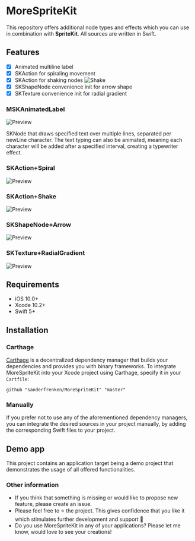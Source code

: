 # MoreSpriteKit

This repository offers additional node types and effects which you can use in combination with **SpriteKit**.  All sources are written in Swift. 

## Features

- [x] Animated multiline label
- [x] SKAction for spiraling movement
- [x] SKAction for shaking nodes
![Shake](https://github.com/sanderfrenken/MoreSpriteKit/Previews/animated-label.gif)
- [x] SKShapeNode convenience init for arrow shape
- [x] SKTexture convenience init for radial gradient

### MSKAnimatedLabel
![Preview](https://github.com/sanderfrenken/MoreSpriteKit/blob/master/Previews/animated-label.gif)

SKNode that draws specified text over multiple lines, separated per newLine character. 
The text typing can also be animated, meaning each character will be added after a specified interval, creating a typewriter effect.

### SKAction+Spiral
![Preview](https://github.com/sanderfrenken/MoreSpriteKit/blob/master/Previews/spiral-action.gif)

### SKAction+Shake
![Preview](https://github.com/sanderfrenken/MoreSpriteKit/blob/master/Previews/shake-action.gif)

### SKShapeNode+Arrow
![Preview](https://github.com/sanderfrenken/MoreSpriteKit/blob/master/Previews/skshapenode-arrow.png)

### SKTexture+RadialGradient
![Preview](https://github.com/sanderfrenken/MoreSpriteKit/blob/master/Previews/sktexture-gradient.png)

## Requirements

- iOS 10.0+
- Xcode 10.2+
- Swift 5+

## Installation

### Carthage

[Carthage](https://github.com/Carthage/Carthage) is a decentralized dependency manager that builds your dependencies and provides you with binary frameworks. To integrate MoreSpriteKit into your Xcode project using Carthage, specify it in your `Cartfile`:

```
github "sanderfrenken/MoreSpriteKit" "master"
```

### Manually

If you prefer not to use any of the aforementioned dependency managers, you can integrate the desired sources in your project manually, by adding the corresponding Swift files to your project.

## Demo app

This project contains an application target being a demo project that demonstrates the usage of all offered functionalities. 

### Other information

- If you think that something is missing or would like to propose new feature, please create an issue.
- Please feel free to ⭐️ the project. This gives confidence that you like it which stimulates further development and support 🤩
- Do you use MoreSpriteKit in any of your applications? Please let me know, would love to see your creations!
